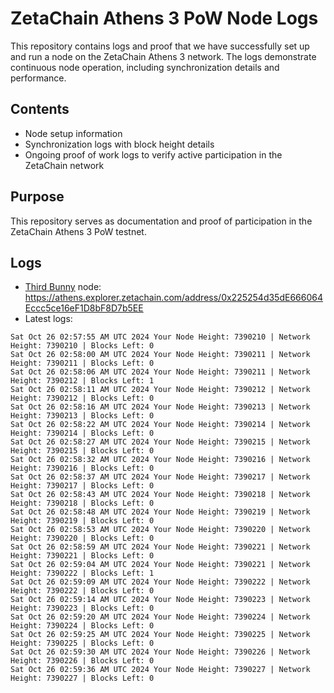 # ZetaChain Athens 3 PoW Node Logs
This repository contains logs and proof that we have successfully set up and run a node on the ZetaChain Athens 3 network. The logs demonstrate continuous node operation, including synchronization details and performance.

## Contents
- Node setup information
- Synchronization logs with block height details
- Ongoing proof of work logs to verify active participation in the ZetaChain network

## Purpose
This repository serves as documentation and proof of participation in the ZetaChain Athens 3 PoW testnet.

## Logs

- [Third Bunny](https://thirdbunny.xyz/) node: https://athens.explorer.zetachain.com/address/0x225254d35dE666064Eccc5ce16eF1D8bF8D7b5EE
- Latest logs:
```
Sat Oct 26 02:57:55 AM UTC 2024 Your Node Height: 7390210 | Network Height: 7390210 | Blocks Left: 0
Sat Oct 26 02:58:00 AM UTC 2024 Your Node Height: 7390211 | Network Height: 7390211 | Blocks Left: 0
Sat Oct 26 02:58:06 AM UTC 2024 Your Node Height: 7390211 | Network Height: 7390212 | Blocks Left: 1
Sat Oct 26 02:58:11 AM UTC 2024 Your Node Height: 7390212 | Network Height: 7390212 | Blocks Left: 0
Sat Oct 26 02:58:16 AM UTC 2024 Your Node Height: 7390213 | Network Height: 7390213 | Blocks Left: 0
Sat Oct 26 02:58:22 AM UTC 2024 Your Node Height: 7390214 | Network Height: 7390214 | Blocks Left: 0
Sat Oct 26 02:58:27 AM UTC 2024 Your Node Height: 7390215 | Network Height: 7390215 | Blocks Left: 0
Sat Oct 26 02:58:32 AM UTC 2024 Your Node Height: 7390216 | Network Height: 7390216 | Blocks Left: 0
Sat Oct 26 02:58:37 AM UTC 2024 Your Node Height: 7390217 | Network Height: 7390217 | Blocks Left: 0
Sat Oct 26 02:58:43 AM UTC 2024 Your Node Height: 7390218 | Network Height: 7390218 | Blocks Left: 0
Sat Oct 26 02:58:48 AM UTC 2024 Your Node Height: 7390219 | Network Height: 7390219 | Blocks Left: 0
Sat Oct 26 02:58:53 AM UTC 2024 Your Node Height: 7390220 | Network Height: 7390220 | Blocks Left: 0
Sat Oct 26 02:58:59 AM UTC 2024 Your Node Height: 7390221 | Network Height: 7390221 | Blocks Left: 0
Sat Oct 26 02:59:04 AM UTC 2024 Your Node Height: 7390221 | Network Height: 7390222 | Blocks Left: 1
Sat Oct 26 02:59:09 AM UTC 2024 Your Node Height: 7390222 | Network Height: 7390222 | Blocks Left: 0
Sat Oct 26 02:59:14 AM UTC 2024 Your Node Height: 7390223 | Network Height: 7390223 | Blocks Left: 0
Sat Oct 26 02:59:20 AM UTC 2024 Your Node Height: 7390224 | Network Height: 7390224 | Blocks Left: 0
Sat Oct 26 02:59:25 AM UTC 2024 Your Node Height: 7390225 | Network Height: 7390225 | Blocks Left: 0
Sat Oct 26 02:59:30 AM UTC 2024 Your Node Height: 7390226 | Network Height: 7390226 | Blocks Left: 0
Sat Oct 26 02:59:36 AM UTC 2024 Your Node Height: 7390227 | Network Height: 7390227 | Blocks Left: 0
```
